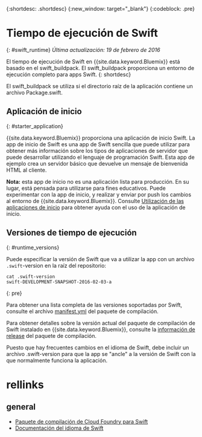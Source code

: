 {:shortdesc: .shortdesc}
{:new_window: target="_blank"}
{:codeblock: .pre}


# Tiempo de ejecución de Swift
{: #swift_runtime}
*Última actualización: 19 de febrero de 2016*

El tiempo de ejecución de Swift en {{site.data.keyword.Bluemix}} está basado en el swift_buildpack.
El swift_buildpack proporciona un entorno de ejecución completo para apps Swift.
{: shortdesc}

El swift_buildpack se utiliza si el directorio raíz de la aplicación contiene un archivo Package.swift.

## Aplicación de inicio
{: #starter_application}

{{site.data.keyword.Bluemix}} proporciona una aplicación de inicio Swift. La app de inicio de Swift es una app de Swift sencilla que puede utilizar para obtener más información sobre los tipos de aplicaciones de servidor que puede desarrollar utilizando el lenguaje de programación Swift. Esta app de ejemplo crea un servidor básico que devuelve un mensaje de bienvenida HTML al cliente.  

**Nota:** esta app de inicio no es una aplicación lista para producción. En su lugar, está pensada para utilizarse para fines educativos. Puede experimentar con la app de inicio, y realizar y enviar por push los cambios al entorno de {{site.data.keyword.Bluemix}}. Consulte [Utilización de las aplicaciones de inicio](../../cfapps/starter_app_usage.html) para obtener ayuda con el uso de la aplicación de inicio.

## Versiones de tiempo de ejecución
{: #runtime_versions}

Puede especificar la versión de Swift que va a utilizar la app con un archivo `.swift`-version en la raíz del repositorio:

```
cat .swift-version
swift-DEVELOPMENT-SNAPSHOT-2016-02-03-a
```
{: pre}

Para obtener una lista completa de las versiones soportadas por Swift, consulte el archivo [manifest.yml](https://github.com/cloudfoundry-community/swift-buildpack/blob/master/manifest.yml) del paquete de compilación.

Para obtener detalles sobre la versión actual del paquete de compilación de Swift instalado en {{site.data.keyword.Bluemix}}, consulte la [información de release](https://github.com/cloudfoundry-community/swift-buildpack/releases/tag/v1.0.3) del paquete de compilación.

Puesto que hay frecuentes cambios en el idioma de Swift, debe incluir un archivo .swift-version para que la app se "ancle" a la versión de Swift con la que normalmente funciona la aplicación.

# rellinks
## general
* [Paquete de compilación de Cloud Foundry para Swift](https://github.com/cloudfoundry-community/swift-buildpack)
* [Documentación del idioma de Swift](https://swift.org/)

